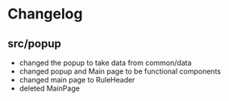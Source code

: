 # Changelog

## src/popup

- changed the popup to take data from common/data
- changed popup and Main page to be functional components
- changed main page to RuleHeader
- deleted MainPage
